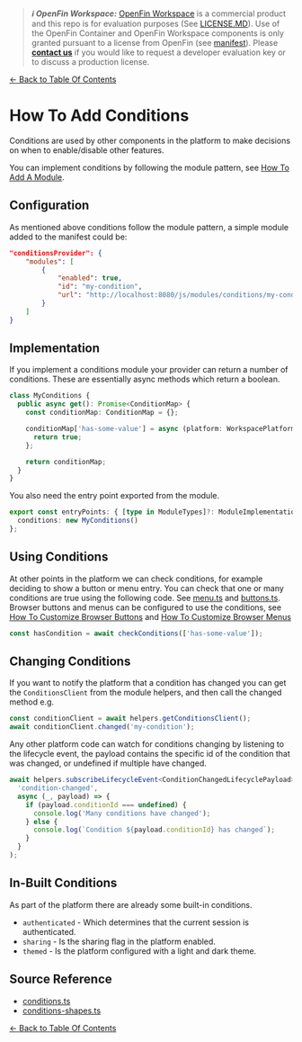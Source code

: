 > **_:information_source: OpenFin Workspace:_** [OpenFin Workspace](https://www.openfin.co/workspace/) is a commercial product and this repo is for evaluation purposes (See [LICENSE.MD](../LICENSE.MD)). Use of the OpenFin Container and OpenFin Workspace components is only granted pursuant to a license from OpenFin (see [manifest](../public/manifest.fin.json)). Please [**contact us**](https://www.openfin.co/workspace/poc/) if you would like to request a developer evaluation key or to discuss a production license.

[<- Back to Table Of Contents](../README.md)

# How To Add Conditions

Conditions are used by other components in the platform to make decisions on when to enable/disable other features.

You can implement conditions by following the module pattern, see [How To Add A Module](./how-to-add-a-module.md).

## Configuration

As mentioned above conditions follow the module pattern, a simple module added to the manifest could be:

```json
"conditionsProvider": {
    "modules": [
        {
            "enabled": true,
            "id": "my-condition",
            "url": "http://localhost:8080/js/modules/conditions/my-condition.bundle.js"
        }
    ]
}
```

## Implementation

If you implement a conditions module your provider can return a number of conditions. These are essentially async methods which return a boolean.

```ts
class MyConditions {
  public async get(): Promise<ConditionMap> {
    const conditionMap: ConditionMap = {};

    conditionMap['has-some-value'] = async (platform: WorkspacePlatformModule) => {
      return true;
    };

    return conditionMap;
  }
}
```

You also need the entry point exported from the module.

```ts
export const entryPoints: { [type in ModuleTypes]?: ModuleImplementation } = {
  conditions: new MyConditions()
};
```

## Using Conditions

At other points in the platform we can check conditions, for example deciding to show a button or menu entry. You can check that one or many conditions are true using the following code. See [menu.ts](../client/src/framework/menu.ts#97) and [buttons.ts](../client/src/framework/buttons.ts#34). Browser buttons and menus can be configured to use the conditions, see [How To Customize Browser Buttons](./how-to-customize-browser-buttons.md) and [How To Customize Browser Menus](./how-to-customize-browser-menus.md)

```ts
const hasCondition = await checkConditions(['has-some-value']);
```

## Changing Conditions

If you want to notify the platform that a condition has changed you can get the `ConditionsClient` from the module helpers, and then call the changed method e.g.

```ts
const conditionClient = await helpers.getConditionsClient();
await conditionClient.changed('my-condition');
```

Any other platform code can watch for conditions changing by listening to the lifecycle event, the payload contains the specific id of the condition that was changed, or undefined if multiple have changed.

```ts
await helpers.subscribeLifecycleEvent<ConditionChangedLifecyclePayload>(
  'condition-changed',
  async (_, payload) => {
    if (payload.conditionId === undefined) {
      console.log('Many conditions have changed');
    } else {
      console.log(`Condition ${payload.conditionId} has changed`);
    }
  }
);
```

## In-Built Conditions

As part of the platform there are already some built-in conditions.

- `authenticated` - Which determines that the current session is authenticated.
- `sharing` - Is the sharing flag in the platform enabled.
- `themed` - Is the platform configured with a light and dark theme.

## Source Reference

- [conditions.ts](../client/src/framework/conditions.ts)
- [conditions-shapes.ts](../client/src/framework/shapes/conditions-shapes.ts)

[<- Back to Table Of Contents](../README.md)
